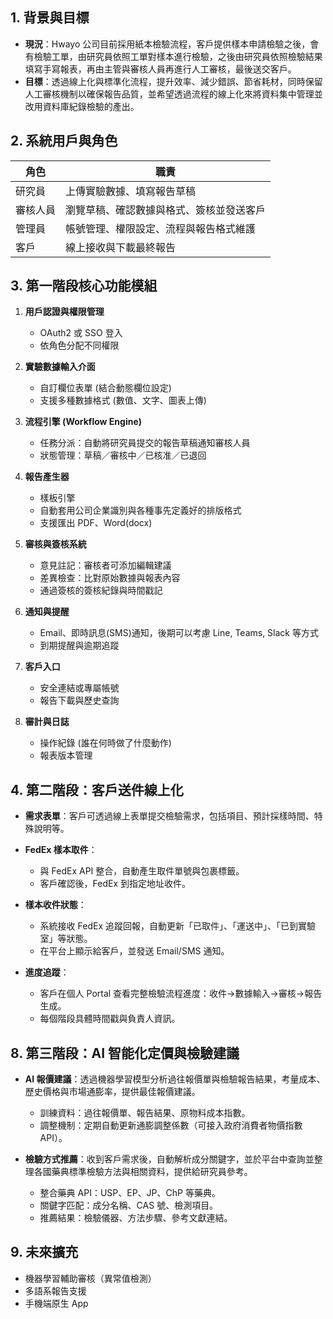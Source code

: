## 1. 背景與目標
- **現況**：Hwayo 公司目前採用紙本檢驗流程，客戶提供樣本申請檢驗之後，會有檢驗工單，由研究員依照工單對樣本進行檢驗，之後由研究員依照檢驗結果填寫手寫報表，再由主管與審核人員再進行人工審核，最後送交客戶。
- **目標**：透過線上化與標準化流程，提升效率、減少錯誤、節省耗材，同時保留人工審核機制以確保報告品質，並希望透過流程的線上化來將資料集中管理並改用資料庫紀錄檢驗的產出。

## 2. 系統用戶與角色
| 角色   | 職責                   |
| ---- | -------------------- |
| 研究員  | 上傳實驗數據、填寫報告草稿        |
| 審核人員 | 瀏覽草稿、確認數據與格式、簽核並發送客戶 |
| 管理員  | 帳號管理、權限設定、流程與報告格式維護  |
| 客戶   | 線上接收與下載最終報告          |

## 3. 第一階段核心功能模組
1. **用戶認證與權限管理**
   - OAuth2 或 SSO 登入
   - 依角色分配不同權限

2. **實驗數據輸入介面**
   - 自訂欄位表單 (結合動態欄位設定)
   - 支援多種數據格式 (數值、文字、圖表上傳)

3. **流程引擎 (Workflow Engine)**
   - 任務分派：自動將研究員提交的報告草稿通知審核人員
   - 狀態管理：草稿／審核中／已核准／已退回

4. **報告產生器**
   - 樣板引擎
   - 自動套用公司企業識別與各種事先定義好的排版格式
   - 支援匯出 PDF、Word(docx)

5. **審核與簽核系統**
   - 意見註記：審核者可添加編輯建議
   - 差異檢查：比對原始數據與報表內容
   - 通過簽核的簽核紀錄與時間戳記

6. **通知與提醒**
   - Email、即時訊息(SMS)通知，後期可以考慮 Line, Teams, Slack 等方式
   - 到期提醒與逾期追蹤

7. **客戶入口**
   - 安全連結或專屬帳號
   - 報告下載與歷史查詢

8. **審計與日誌**
   - 操作紀錄 (誰在何時做了什麼動作)
   - 報表版本管理

## 4. 第二階段：客戶送件線上化
- **需求表單**：客戶可透過線上表單提交檢驗需求，包括項目、預計採樣時間、特殊說明等。
- **FedEx 樣本取件**：
  - 與 FedEx API 整合，自動產生取件單號與包裹標籤。
  - 客戶確認後，FedEx 到指定地址收件。

- **樣本收件狀態**：
  - 系統接收 FedEx 追蹤回報，自動更新「已取件」、「運送中」、「已到實驗室」等狀態。
  - 在平台上顯示給客戶，並發送 Email/SMS 通知。

- **進度追蹤**：
  - 客戶在個人 Portal 查看完整檢驗流程進度：收件→數據輸入→審核→報告生成。
  - 每個階段具體時間戳與負責人資訊。

## 8. 第三階段：AI 智能化定價與檢驗建議
- **AI 報價建議**：透過機器學習模型分析過往報價單與檢驗報告結果，考量成本、歷史價格與市場通膨率，提供最佳報價建議。
  - 訓練資料：過往報價單、報告結果、原物料成本指數。
  - 調整機制：定期自動更新通膨調整係數（可接入政府消費者物價指數 API）。

- **檢驗方式推薦**：收到客戶需求後，自動解析成分關鍵字，並於平台中查詢並整理各國藥典標準檢驗方法與相關資料，提供給研究員參考。
  - 整合藥典 API：USP、EP、JP、ChP 等藥典。
  - 關鍵字匹配：成分名稱、CAS 號、檢測項目。
  - 推薦結果：檢驗儀器、方法步驟、參考文獻連結。

## 9. 未來擴充
- 機器學習輔助審核（異常值檢測）
- 多語系報告支援
- 手機端原生 App